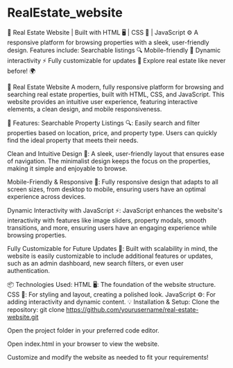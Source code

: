 # RealEstate_website
🏡 Real Estate Website | Built with HTML 🖥️ | CSS 🎨 | JavaScript ⚙️ A responsive platform for browsing properties with a sleek, user-friendly design. Features include:  Searchable listings 🔍 Mobile-friendly 📱 Dynamic interactivity ⚡ Fully customizable for updates 🔧 Explore real estate like never before! 🌍

🏡 Real Estate Website
A modern, fully responsive platform for browsing and searching real estate properties, built with HTML, CSS, and JavaScript. This website provides an intuitive user experience, featuring interactive elements, a clean design, and mobile responsiveness.

🚀 Features:
Searchable Property Listings 🔍:
Easily search and filter properties based on location, price, and property type. Users can quickly find the ideal property that meets their needs.

Clean and Intuitive Design 💎:
A sleek, user-friendly layout that ensures ease of navigation. The minimalist design keeps the focus on the properties, making it simple and enjoyable to browse.

Mobile-Friendly & Responsive 📱:
Fully responsive design that adapts to all screen sizes, from desktop to mobile, ensuring users have an optimal experience across devices.

Dynamic Interactivity with JavaScript ⚡:
JavaScript enhances the website's interactivity with features like image sliders, property modals, smooth transitions, and more, ensuring users have an engaging experience while browsing properties.

Fully Customizable for Future Updates 🔧:
Built with scalability in mind, the website is easily customizable to include additional features or updates, such as an admin dashboard, new search filters, or even user authentication.

📦 Technologies Used:
HTML 🖥️: The foundation of the website structure.
CSS 🎨: For styling and layout, creating a polished look.
JavaScript ⚙️: For adding interactivity and dynamic content.
💡 Installation & Setup:
Clone the repository:
git clone https://github.com/yourusername/real-estate-website.git

Open the project folder in your preferred code editor.

Open index.html in your browser to view the website.

Customize and modify the website as needed to fit your requirements!

